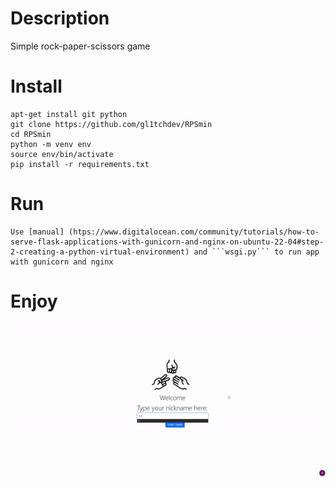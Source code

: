 # Description
Simple rock-paper-scissors game

# Install
```
apt-get install git python
git clone https://github.com/gl1tchdev/RPSmin
cd RPSmin
python -m venv env
source env/bin/activate
pip install -r requirements.txt
```
# Run
```
Use [manual] (htps://www.digitalocean.com/community/tutorials/how-to-serve-flask-applications-with-gunicorn-and-nginx-on-ubuntu-22-04#step-2-creating-a-python-virtual-environment) and ```wsgi.py``` to run app with gunicorn and nginx
```
# Enjoy
![](https://github.com/gl1tchdev/RPSmin/blob/master/demo.gif)
